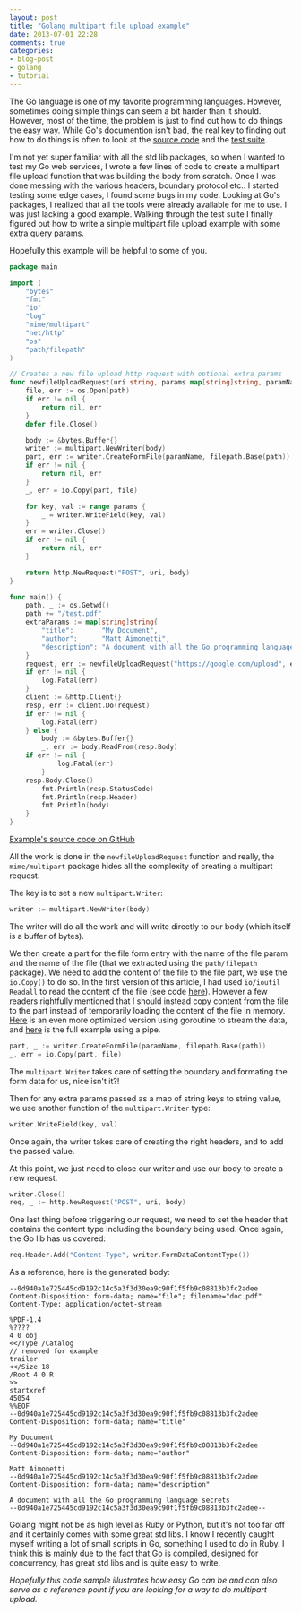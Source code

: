 ```yaml
---
layout: post
title: "Golang multipart file upload example"
date: 2013-07-01 22:28
comments: true
categories: 
- blog-post
- golang
- tutorial
---
```


The Go language is one of my favorite programming languages. However,
sometimes doing simple things can seem a bit harder than it should.
However, most of the time, the problem is just to find out how to
do things the easy way. While Go's documention isn't bad, the real key
to finding out how to do things is often to look at the [source code](http://golang.org/src/pkg/mime/multipart/) and
the [test suite](http://golang.org/src/pkg/mime/multipart/multipart_test.go).

I'm not yet super familiar with all the std lib packages, so when I
wanted to test my Go web services, I wrote a few lines of code to create
a multipart file upload function that was building the body from scratch.
Once I was done messing with the various headers, boundary protocol etc..
I started testing some edge cases, I found some bugs in my code.
Looking at Go's packages, I realized that all the tools were already
available for me to use. I was just lacking a good example. Walking
through the test suite I finally figured out how to write a simple
multipart file upload example with some extra query params. 

Hopefully this example will be helpful to some of you.

```go
package main

import (
	"bytes"
	"fmt"
	"io"
	"log"
	"mime/multipart"
	"net/http"
	"os"
	"path/filepath"
)

// Creates a new file upload http request with optional extra params
func newfileUploadRequest(uri string, params map[string]string, paramName, path string) (*http.Request, error) {
	file, err := os.Open(path)
	if err != nil {
		return nil, err
	}
	defer file.Close()

	body := &bytes.Buffer{}
	writer := multipart.NewWriter(body)
	part, err := writer.CreateFormFile(paramName, filepath.Base(path))
	if err != nil {
		return nil, err
	}
	_, err = io.Copy(part, file)

	for key, val := range params {
		_ = writer.WriteField(key, val)
	}
	err = writer.Close()
	if err != nil {
		return nil, err
	}

	return http.NewRequest("POST", uri, body)
}

func main() {
	path, _ := os.Getwd()
	path += "/test.pdf"
	extraParams := map[string]string{
		"title":       "My Document",
		"author":      "Matt Aimonetti",
		"description": "A document with all the Go programming language secrets",
	}
	request, err := newfileUploadRequest("https://google.com/upload", extraParams, "file", "/tmp/doc.pdf")
	if err != nil {
		log.Fatal(err)
	}
	client := &http.Client{}
	resp, err := client.Do(request)
	if err != nil {
		log.Fatal(err)
	} else {
		body := &bytes.Buffer{}
		_, err := body.ReadFrom(resp.Body)
    if err != nil {
			log.Fatal(err)
		}
    resp.Body.Close()
		fmt.Println(resp.StatusCode)
		fmt.Println(resp.Header)
		fmt.Println(body)
	}
}
```

[Example's source code on GitHub](https://gist.github.com/mattetti/5914158)

All the work is done in the `newfileUploadRequest` function and
really, the `mime/multipart` package hides all the complexity of
creating a multipart request.

The key is to set a new `multipart.Writer`:

```go
writer := multipart.NewWriter(body)
```

The writer will do all the work and will write directly to our body (which itself is a buffer of bytes).

We then create a part for the file form entry with the name of the file
param and the name of the file (that we extracted using the `path/filepath`
package).
We need to add the content of the file to the file part, we use the
`io.Copy()` to do so. In the first version of this article, I had used
`io/ioutil` `Readall` to read the content of the file (see code [here](https://gist.github.com/mattetti/5914158/f4d1393d83ebedc682a3c8e7bdc6b49670083b84)).
However a few readers rightfully mentioned that I should instead copy
content from the file to the part instead of temporarily loading the content of
the file in memory. [Here](http://play.golang.org/p/eEFBMGMNTW) is an
even more optimized version using goroutine to stream the data, and
[here](https://github.com/gebi/go-fileupload-example/blob/master/main.go) is the full example using a pipe.

```go
part, _ := writer.CreateFormFile(paramName, filepath.Base(path))
_, err = io.Copy(part, file)
```

The `multipart.Writer` takes care of setting the boundary and formating
the form data for us, nice isn't it?!

Then for any extra params passed as a map of string keys to string
value, we use another function of the `multipart.Writer` type:

```go
writer.WriteField(key, val)
```

Once again, the writer takes care of creating the right headers, and to
add the passed value.

At this point, we just need to close our writer and use our body to
create a new request.

```go
writer.Close()
req, _ := http.NewRequest("POST", uri, body)
```

One last thing before triggering our request, we need to set the header
that contains the content type including the boundary being used. 
Once again, the Go lib has us covered:

```go
req.Header.Add("Content-Type", writer.FormDataContentType())
```


As a reference, here is the generated body:

```
--0d940a1e725445cd9192c14c5a3f3d30ea9c90f1f5fb9c08813b3fc2adee
Content-Disposition: form-data; name="file"; filename="doc.pdf"
Content-Type: application/octet-stream

%PDF-1.4
%????
4 0 obj
<</Type /Catalog
// removed for example
trailer
<</Size 18
/Root 4 0 R
>>
startxref
45054
%%EOF
--0d940a1e725445cd9192c14c5a3f3d30ea9c90f1f5fb9c08813b3fc2adee
Content-Disposition: form-data; name="title"

My Document
--0d940a1e725445cd9192c14c5a3f3d30ea9c90f1f5fb9c08813b3fc2adee
Content-Disposition: form-data; name="author"

Matt Aimonetti
--0d940a1e725445cd9192c14c5a3f3d30ea9c90f1f5fb9c08813b3fc2adee
Content-Disposition: form-data; name="description"

A document with all the Go programming language secrets
--0d940a1e725445cd9192c14c5a3f3d30ea9c90f1f5fb9c08813b3fc2adee--

```

Golang might not be as high level as Ruby or Python, but it's not too
far off and it certainly comes with some great std libs.
I know I recently caught myself writing a lot of small scripts in Go,
something I used to do in Ruby. I think this is mainly due to the
fact that Go is compiled, designed for concurrency, has great std libs and 
is quite easy to write.

_Hopefully this code sample illustrates how easy Go can be and can also
serve as a reference point if you are looking for a way to do multipart
upload._

